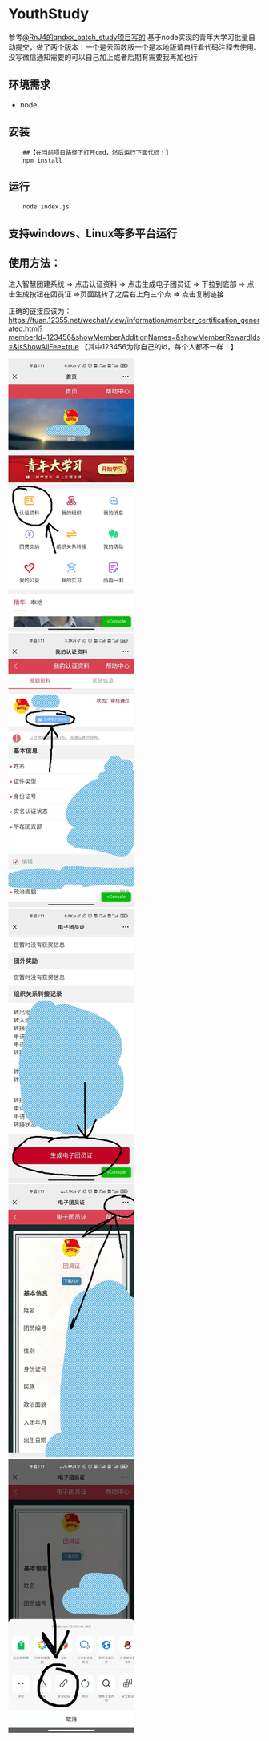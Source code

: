 # YouthStudy
参考<a href="https://github.com/RnJ4/qndxx_batch_study">@RnJ4的qndxx_batch_study项目写的</a>
基于node实现的青年大学习批量自动提交，做了两个版本：一个是云函数版一个是本地版请自行看代码注释去使用。没写微信通知需要的可以自己加上或者后期有需要我再加也行

## 环境需求
* node



## 安装

```shell
    ##【在当前项目路径下打开cmd，然后运行下面代码！】
    npm install 
```

## 运行
```code
    node index.js
```

## 支持windows、Linux等多平台运行




## 使用方法：

进入智慧团建系统 => 点击认证资料 => 点击生成电子团员证 => 下拉到底部 => 点击生成按钮在团员证 =>页面跳转了之后右上角三个点 => 点击复制链接

正确的链接应该为：https://tuan.12355.net/wechat/view/information/member_certification_generated.html?memberId=123456&showMemberAdditionNames=&showMemberRewardIds=&isShowAllFee=true
【其中123456为你自己的id，每个人都不一样！】

<img src="https://github.com/wuhao1477/-node-/blob/main/1.jpg" width="50%">

<img src="https://github.com/wuhao1477/-node-/blob/main/2.jpg" width="50%">

<img src="https://github.com/wuhao1477/-node-/blob/main/3.jpg" width="50%">

<img src="https://github.com/wuhao1477/-node-/blob/main/4.jpg" width="50%">

<img src="https://github.com/wuhao1477/-node-/blob/main/5.jpg" width="50%">
